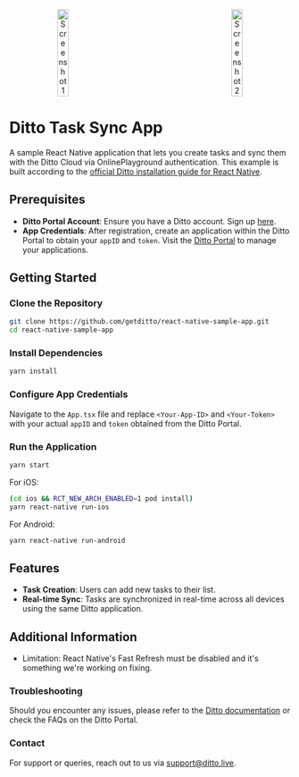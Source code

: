 <div align="center" style="display: flex; justify-content: space-around; align-items: center;">
  <img src="https://github.com/user-attachments/assets/7b0b1385-12d9-48d2-9005-deee70daa5f9" alt="Screenshot 1" style="width: 20%; margin-right: 120px;">
  <img src="https://github.com/user-attachments/assets/e58a4713-437a-4e21-af39-be3dcc8da814" alt="Screenshot 2" style="width: 20%;">
</div>

# Ditto Task Sync App

A sample React Native application that lets you create tasks and sync them with the Ditto Cloud via OnlinePlayground authentication. This example is built according to the [official Ditto installation guide for React Native](https://docs.ditto.live/install-guides/react-native).

## Prerequisites

- **Ditto Portal Account**: Ensure you have a Ditto account. Sign up [here](https://portal.ditto.live/signup).
- **App Credentials**: After registration, create an application within the Ditto Portal to obtain your `appID` and `token`. Visit the [Ditto Portal](https://portal.ditto.live/) to manage your applications.

## Getting Started

### Clone the Repository

```bash
git clone https://github.com/getditto/react-native-sample-app.git
cd react-native-sample-app
```

### Install Dependencies

```bash
yarn install
```

### Configure App Credentials

Navigate to the `App.tsx` file and replace `<Your-App-ID>` and `<Your-Token>` with your actual `appID` and `token` obtained from the Ditto Portal.

### Run the Application

```bash
yarn start
```

For iOS:

```bash
(cd ios && RCT_NEW_ARCH_ENABLED=1 pod install)
yarn react-native run-ios
```

For Android:

```bash
yarn react-native run-android
```

## Features

- **Task Creation**: Users can add new tasks to their list.
- **Real-time Sync**: Tasks are synchronized in real-time across all devices using the same Ditto application.

## Additional Information

- Limitation: React Native's Fast Refresh must be disabled and it's something we're working on fixing.

### Troubleshooting

Should you encounter any issues, please refer to the [Ditto documentation](https://docs.ditto.live/) or check the FAQs on the Ditto Portal.

### Contact

For support or queries, reach out to us via [support@ditto.live](mailto:support@ditto.live).
